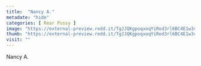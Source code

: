 ```yaml
---
title:  "Nancy A."
metadate: "hide"
categories: [ Rear Pussy ]
image: "https://external-preview.redd.it/TgJJQKgpoqxoqYiRod3rl6BC4E1w3cl1c9E8ZsC2XUo.jpg?auto=webp&s=f96cdf279450dc9dd32304325e72b327644e4eaa"
thumb: "https://external-preview.redd.it/TgJJQKgpoqxoqYiRod3rl6BC4E1w3cl1c9E8ZsC2XUo.jpg?width=1080&crop=smart&auto=webp&s=a40bb6603a6a83953b802cb569bdf8aa05c1d38e"
visit: ""
---
```

Nancy A.
